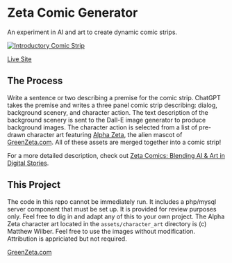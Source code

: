 # Zeta Comic Generator

An experiment in AI and art to create dynamic comic strips.

[![Introductory Comic Strip](http://greenzeta.com/wp-content/uploads/2024/03/Alien_Repo__The_Open-Source_Cosmos.png)](https://comicgenerator.greenzeta.com/detail/8e6b42f1644ecb1327dc03ab345e618b)

[Live Site](https://comicgenerator.greenzeta.com)

## The Process

Write a sentence or two describing a premise for the comic strip. ChatGPT takes the premise and writes a three panel comic strip describing: dialog, background scenery, and character action. The text description of the background scenery is sent to the Dall-E image generator to produce background images. The character action is selected from a list of pre-drawn character art featuring [Alpha Zeta](https://greenzeta.com/project/illustrations/), the alien mascot of [GreenZeta.com](https://greenzeta.com). All of these assets are merged together into a comic strip!

For a more detailed description, check out [Zeta Comics: Blending AI & Art in Digital Stories](https://greenzeta.com/zeta-comics-blending-ai-art-in-digital-stories/).

## This Project

The code in this repo cannot be immediately run. It includes a php/mysql server component that must be set up. It is provided for review purposes only. Feel free to dig in and adapt any of this to your own project. The Alpha Zeta character art located in the `assets/character_art` directory is (c) Matthew Wilber. Feel free to use the images without modification. Attribution is appriciated but not required.


[GreenZeta.com](https://greenzeta.com)
